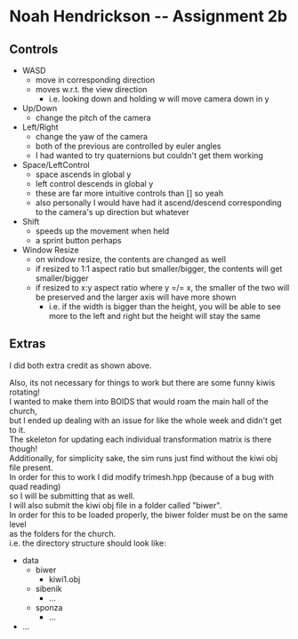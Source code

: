 # Noah Hendrickson -- Assignment 2b

## Controls

- WASD
    - move in corresponding direction 
    - moves w.r.t. the view direction
        - i.e. looking down and holding w will move camera down in y
- Up/Down
    - change the pitch of the camera
- Left/Right
    - change the yaw of the camera
    - both of the previous are controlled by euler angles
    - I had wanted to try quaternions but couldn't get them working
- Space/LeftControl
    - space ascends in global y
    - left control descends in global y
    - these are far more intuitive controls than [] so yeah
    - also personally I would have had it ascend/descend corresponding to the camera's up direction but whatever
- Shift
    - speeds up the movement when held
    - a sprint button perhaps
- Window Resize
    - on window resize, the contents are changed as well
    - if resized to 1:1 aspect ratio but smaller/bigger, the contents will get smaller/bigger
    - if resized to x:y aspect ratio where y =/= x, the smaller of the two will be preserved and the larger axis will have more shown
        - i.e. if the width is bigger than the height, you will be able to see more to the left and right but the height will stay the same

## Extras

I did both extra credit as shown above.

Also, its not necessary for things to work but there are some funny kiwis rotating! <br>
I wanted to make them into BOIDS that would roam the main hall of the church, <br>
but I ended up dealing with an issue for like the whole week and didn't get to it. <br>
The skeleton for updating each individual transformation matrix is there though! <br>
Additionally, for simplicity sake, the sim runs just find without the kiwi obj file present. <br>
In order for this to work I did modify trimesh.hpp (because of a bug with quad reading) <br>
 so I will be submitting that as well. <br>
 I will also submit the kiwi obj file in a folder called "biwer". <br>
 In order for this to be loaded properly, the biwer folder must be on the same level <br> as the folders for the church. <br>
i.e. the directory structure should look like:

- data
    - biwer
        - kiwi1.obj
    - sibenik
        - ...
    - sponza
        - ...
- ...
